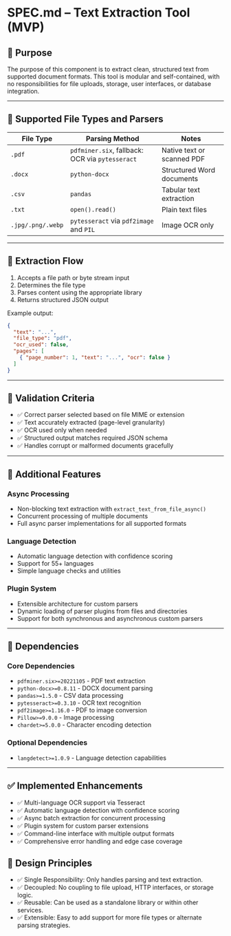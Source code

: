 

# SPEC.md – Text Extraction Tool (MVP)

## 🎯 Purpose

The purpose of this component is to extract clean, structured text from supported document formats. This tool is modular and self-contained, with no responsibilities for file uploads, storage, user interfaces, or database integration.

---

## 📂 Supported File Types and Parsers

| File Type        | Parsing Method                         | Notes                            |
|------------------|-----------------------------------------|----------------------------------|
| `.pdf`           | `pdfminer.six`, fallback: OCR via `pytesseract` | Native text or scanned PDF       |
| `.docx`          | `python-docx`                           | Structured Word documents        |
| `.csv`           | `pandas`                                | Tabular text extraction          |
| `.txt`           | `open().read()`                         | Plain text files                 |
| `.jpg/.png/.webp`| `pytesseract` via `pdf2image` and `PIL` | Image OCR only                   |

---

## 🔄 Extraction Flow

1. Accepts a file path or byte stream input
2. Determines the file type
3. Parses content using the appropriate library
4. Returns structured JSON output

Example output:
```json
{
  "text": "...",
  "file_type": "pdf",
  "ocr_used": false,
  "pages": [
    { "page_number": 1, "text": "...", "ocr": false }
  ]
}
```

---

## 🧪 Validation Criteria

- ✅ Correct parser selected based on file MIME or extension
- ✅ Text accurately extracted (page-level granularity)
- ✅ OCR used only when needed
- ✅ Structured output matches required JSON schema
- ✅ Handles corrupt or malformed documents gracefully

---

## 🔧 Additional Features

### Async Processing
- Non-blocking text extraction with `extract_text_from_file_async()`
- Concurrent processing of multiple documents
- Full async parser implementations for all supported formats

### Language Detection
- Automatic language detection with confidence scoring
- Support for 55+ languages
- Simple language checks and utilities

### Plugin System
- Extensible architecture for custom parsers
- Dynamic loading of parser plugins from files and directories
- Support for both synchronous and asynchronous custom parsers

---

## 🧰 Dependencies

### Core Dependencies
- `pdfminer.six>=20221105` - PDF text extraction
- `python-docx>=0.8.11` - DOCX document parsing
- `pandas>=1.5.0` - CSV data processing
- `pytesseract>=0.3.10` - OCR text recognition
- `pdf2image>=1.16.0` - PDF to image conversion
- `Pillow>=9.0.0` - Image processing
- `chardet>=5.0.0` - Character encoding detection

### Optional Dependencies
- `langdetect>=1.0.9` - Language detection capabilities

---

## ✅ Implemented Enhancements

- ✅ Multi-language OCR support via Tesseract
- ✅ Automatic language detection with confidence scoring
- ✅ Async batch extraction for concurrent processing
- ✅ Plugin system for custom parser extensions
- ✅ Command-line interface with multiple output formats
- ✅ Comprehensive error handling and edge case coverage

## 🧩 Design Principles

- ✅ Single Responsibility: Only handles parsing and text extraction.
- ✅ Decoupled: No coupling to file upload, HTTP interfaces, or storage logic.
- ✅ Reusable: Can be used as a standalone library or within other services.
- ✅ Extensible: Easy to add support for more file types or alternate parsing strategies.
